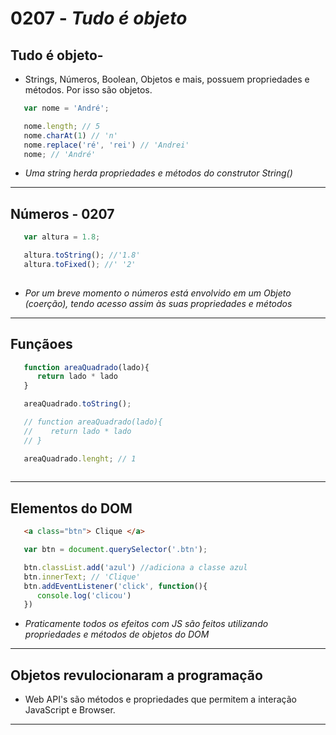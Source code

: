 
# 0207 - *Tudo é objeto*

## Tudo é objeto-

* Strings, Números, Boolean, Objetos e mais, possuem propriedades e métodos. Por isso são objetos.

~~~javascript
   var nome = 'André';

   nome.length; // 5
   nome.charAt(1) // 'n'
   nome.replace('ré', 'rei') // 'Andrei'
   nome; // 'André'
~~~

* *Uma string herda propriedades e métodos do construtor String()*

___

## Números - 0207

~~~javascript
   var altura = 1.8;

   altura.toString(); //'1.8'
   altura.toFixed(); //' '2'
   
~~~

* *Por um breve momento o números está envolvido em um Objeto (coerção), tendo acesso assim às suas propriedades e métodos*

___

## Funçãoes

~~~javascript
   function areaQuadrado(lado){
      return lado * lado
   }

   areaQuadrado.toString();

   // function areaQuadrado(lado){
   //    return lado * lado
   // }

   areaQuadrado.lenght; // 1
   
~~~

___

## Elementos do DOM

~~~HTML
   <a class="btn"> Clique </a>
~~~

~~~javascript
   var btn = document.querySelector('.btn');

   btn.classList.add('azul') //adiciona a classe azul
   btn.innerText; // 'Clique'
   btn.addEventListener('click', function(){
      console.log('clicou')
   })
~~~

* *Praticamente todos os efeitos com JS são feitos utilizando propriedades e métodos de objetos do DOM*

___

## Objetos revulocionaram a programação

* Web API's são métodos e propriedades que permitem a interação JavaScript e Browser.

___
